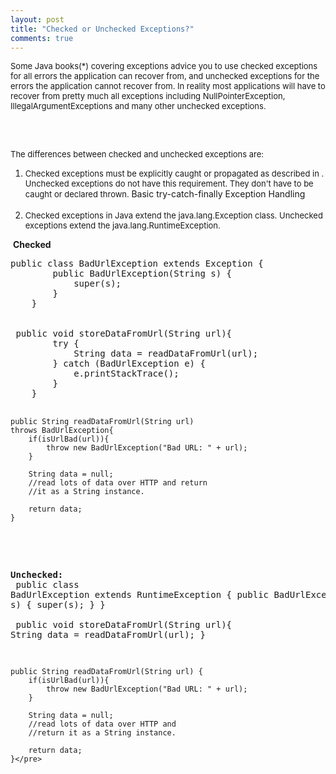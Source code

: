 ```yaml
---
layout: post
title: "Checked or Unchecked Exceptions?"
comments: true
---
```

<p><span style="font-size: small;">Some Java books(*) covering exceptions advice you to use checked exceptions for all errors the application can recover from, and unchecked exceptions for the errors the application cannot recover from. In reality most applications will have to recover from pretty much all exceptions including NullPointerException, IllegalArgumentExceptions and many other unchecked exceptions.</span></p>
<p><span style="font-size: small;"><br /></span></p>
<p><br /><span style="font-size: small;">The differences between checked and unchecked exceptions are: </span></p>
<ol>
<li><span style="font-size: small;">Checked exceptions must be explicitly caught or propagated as described in . Unchecked exceptions do not have this requirement. They don't have to be caught or declared thrown. </span>Basic try-catch-finally Exception Handling<br /><br /></li>
<li><span style="font-size: small;">Checked exceptions in Java extend the java.lang.Exception class. Unchecked exceptions extend the java.lang.RuntimeException.</span></li>
</ol>
<p>&nbsp;<strong>Checked</strong></p>
<pre class="brush: java;">public class BadUrlException extends Exception {
        public BadUrlException(String s) {
            super(s);
        }
    }<br /><br /><br /> public void storeDataFromUrl(String url){
        try {
            String data = readDataFromUrl(url);
        } catch (BadUrlException e) {
            e.printStackTrace();
        }
    }

    public String readDataFromUrl(String url)
    throws BadUrlException{
        if(isUrlBad(url)){
            throw new BadUrlException("Bad URL: " + url);
        }

        String data = null;
        //read lots of data over HTTP and return
        //it as a String instance.

        return data;
    }
<br /><br /><strong>Unchecked:</strong><br /> public class BadUrlException extends RuntimeException {
        public BadUrlException(String s) {
            super(s);
        }
    }<br /><br />    public void storeDataFromUrl(String url){
        String data = readDataFromUrl(url);
    }

    public String readDataFromUrl(String url) {
        if(isUrlBad(url)){
            throw new BadUrlException("Bad URL: " + url);
        }

        String data = null;
        //read lots of data over HTTP and
        //return it as a String instance.

        return data;
    }</pre>
